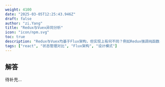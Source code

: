 ```yaml
---
weight: 4100
date: "2025-03-05T12:25:43.946Z"
draft: false
author: "zi.Yang"
title: "Redux与Vuex异同分析"
icon: "icon/npm.svg"
toc: true
description: "Redux与Vuex均基于Flux架构，但实现上有何不同？例如Redux强调纯函数与单一Store，而Vuex通过Mutation同步修改状态。请对比两者的Action处理逻辑与异步支持方案？"
tags: ["react", "状态管理对比", "Flux架构", "设计模式"]
---
```


## 解答

待补充...
